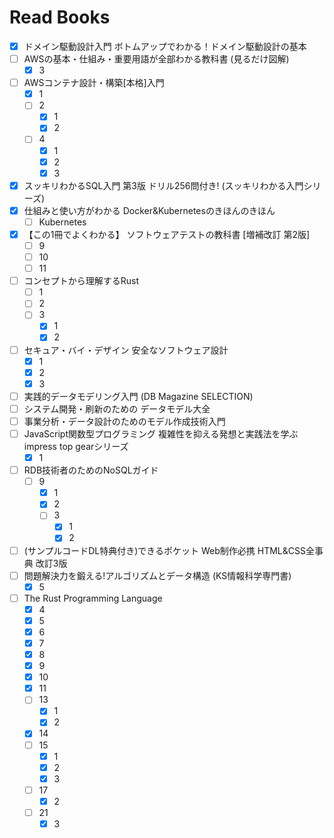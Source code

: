 # Read Books

- [x] ドメイン駆動設計入門 ボトムアップでわかる！ドメイン駆動設計の基本
- [ ] AWSの基本・仕組み・重要用語が全部わかる教科書 (見るだけ図解)
  - [x] 3
- [ ] AWSコンテナ設計・構築[本格]入門
  - [x] 1
  - [ ] 2
    - [x] 1
    - [x] 2
  - [ ] 4
    - [x] 1
    - [x] 2
    - [x] 3
- [x] スッキリわかるSQL入門 第3版 ドリル256問付き! (スッキリわかる入門シリーズ)
- [x] 仕組みと使い方がわかる Docker&Kubernetesのきほんのきほん
  - [ ] Kubernetes
- [x] 【この1冊でよくわかる】 ソフトウェアテストの教科書 [増補改訂 第2版]
  - [ ] 9
  - [ ] 10
  - [ ] 11
- [ ] コンセプトから理解するRust
  - [ ] 1
  - [ ] 2
  - [ ] 3
    - [x] 1
    - [x] 2
- [ ] セキュア・バイ・デザイン 安全なソフトウェア設計
  - [x] 1
  - [x] 2
  - [x] 3
- [ ] 実践的データモデリング入門 (DB Magazine SELECTION)
- [ ] システム開発・刷新のための データモデル大全
- [ ] 事業分析・データ設計のためのモデル作成技術入門
- [ ] JavaScript関数型プログラミング 複雑性を抑える発想と実践法を学ぶ impress top gearシリーズ
  - [x] 1
- [ ] RDB技術者のためのNoSQLガイド
  - [ ] 9
    - [x] 1
    - [x] 2
    - [ ] 3
      - [x] 1
      - [x] 2
- [ ] (サンプルコードDL特典付き)できるポケット Web制作必携 HTML&CSS全事典 改訂3版
- [ ] 問題解決力を鍛える!アルゴリズムとデータ構造 (KS情報科学専門書)
  - [x] 5
- [ ] The Rust Programming Language
  - [x] 4
  - [x] 5
  - [x] 6
  - [x] 7
  - [x] 8
  - [x] 9
  - [x] 10
  - [x] 11
  - [ ] 13
    - [x] 1
    - [x] 2
  - [x] 14
  - [ ] 15
    - [x] 1
    - [x] 2
    - [x] 3
  - [ ] 17
    - [x] 2
  - [ ] 21
    - [x] 3
